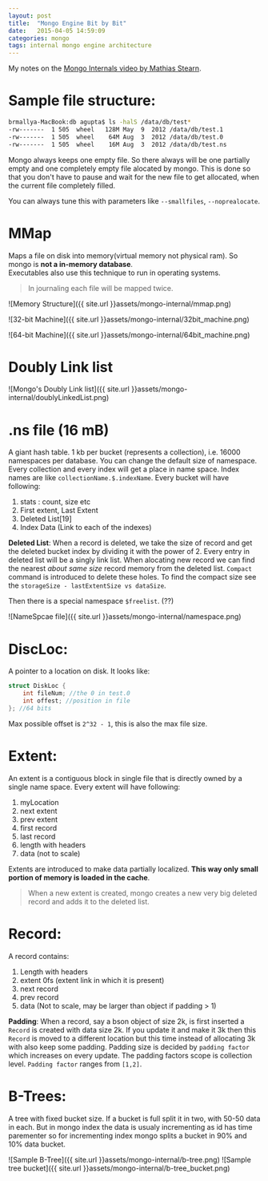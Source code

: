 ```yaml
---
layout: post
title:  "Mongo Engine Bit by Bit"
date:   2015-04-05 14:59:09
categories: mongo
tags: internal mongo engine architecture
---
```


My notes on the [Mongo Internals video by Mathias Stearn](http://www.mongodb.com/presentations/mongodbs-storage-engine-bit-bit).

# Sample file structure:

```bash
brmallya-MacBook:db agupta$ ls -halS /data/db/test*
-rw-------  1 505  wheel   128M May  9  2012 /data/db/test.1
-rw-------  1 505  wheel    64M Aug  3  2012 /data/db/test.0
-rw-------  1 505  wheel    16M Aug  3  2012 /data/db/test.ns
```

Mongo always keeps one empty file. So there always will be one partially empty and one completely empty file alocated by mongo. This is done so that you don't have to pause and wait for the new file to get allocated, when the current file completely filled.

You can always tune this with parameters like `--smallfiles`, `--noprealocate`.

# MMap

Maps a file on disk into memory(virtual memory not physical ram). So mongo is **not a in-memory database**.  
Executables also use this technique to run in operating systems. 

> In journaling each file will be mapped twice.

![Memory Structure]({{ site.url }}assets/mongo-internal/mmap.png)

![32-bit Machine]({{ site.url }}assets/mongo-internal/32bit_machine.png)

![64-bit Machine]({{ site.url }}assets/mongo-internal/64bit_machine.png)

# Doubly Link list

![Mongo's Doubly Link list]({{ site.url }}assets/mongo-internal/doublyLinkedList.png)

# .ns file (16 mB)

A giant hash table. 1 kb per bucket (represents a collection), i.e. 16000 namespaces per database. You can change the default size of namespace. Every collection and every index will get a place in name space. Index names are like `collectionName.$.indexName`. Every bucket will have following:

1. stats : count, size etc
2. First extent, Last Extent
3. Deleted List[19]
4. Index Data (Link to each of the indexes)

**Deleted List**:  When a record is deleted, we take the size of record and get the deleted bucket index by dividing it with the power of 2. Every entry in deleted list will be a singly link list. When alocating new record we can find the nearest _about same size_ record memory from the deleted list. `Compact` command is introduced to delete these holes. To find the compact size see the `storageSize - lastExtentSize vs dataSize`.

Then there is a special namespace `$freelist`. (??)

![NameSpcae file]({{ site.url }}assets/mongo-internal/namespace.png)

# DiscLoc:

A pointer to a location on disk. It looks like:

```c
struct DiskLoc {
	int fileNum; //the 0 in test.0
	int offest; //position in file
}; //64 bits
```

Max possible offset is `2^32 - 1`, this is also the max file size.

# Extent: 
An extent is a contiguous block in single file that is directly owned by a single name space. Every extent will have following:

1. myLocation
2. next extent
3. prev extent
4. first record
5. last record
6. length with headers
7. data (not to scale)

Extents are introduced to make data partially localized. **This way only small portion of memory is loaded in the cache**.

> When a new extent is created, mongo creates a new very big deleted record and adds it to the deleted list.

# Record: 

A record contains:

1. Length with headers
2. extent 0fs (extent link in which it is present)
3. next record
4. prev record
5. data (Not to scale, may be larger than object if padding > 1)

**Padding**: When a record, say a bson object of size 2k, is first inserted a `Record` is created with data size 2k. If you update it and make it 3k then this `Record` is moved to a different location but this time instead of allocating 3k with also keep some padding. Padding size is decided by `padding factor` which increases on every update. The padding factors scope is collection level. `Padding factor` ranges from `[1,2]`.

# B-Trees:

A tree with fixed bucket size. If a bucket is full split it in two, with 50-50 data in each. But in mongo index the data is usualy incrementing as id has time parementer so for incrementing index mongo splits a bucket in 90% and 10% data bucket.

![Sample B-Tree]({{ site.url }}assets/mongo-internal/b-tree.png)
![Sample tree bucket]({{ site.url }}assets/mongo-internal/b-tree_bucket.png)
